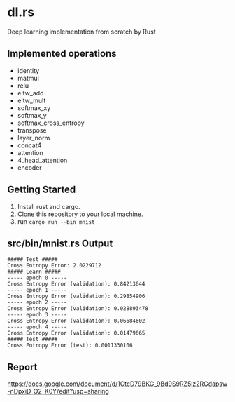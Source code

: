 # dl.rs
Deep learning implementation from scratch by Rust

## Implemented operations
- identity
- matmul
- relu
- eltw_add
- eltw_mult
- softmax_xy
- softmax_y
- softmax_cross_entropy
- transpose
- layer_norm
- concat4
- attention
- 4_head_attention
- encoder

## Getting Started
1. Install rust and cargo.
2. Clone this repository to your local machine.
3. run `cargo run --bin mnist`

## src/bin/mnist.rs Output
```
##### Test #####
Cross Entropy Error: 2.0229712
##### Learn #####
----- epoch 0 -----
Cross Entropy Error (validation): 0.84213644
----- epoch 1 -----
Cross Entropy Error (validation): 0.29854906
----- epoch 2 -----
Cross Entropy Error (validation): 0.028893478
----- epoch 3 -----
Cross Entropy Error (validation): 0.06684602
----- epoch 4 -----
Cross Entropy Error (validation): 0.01479665
##### Test #####
Cross Entropy Error (test): 0.0011330106
```

## Report
https://docs.google.com/document/d/1CtcD79BKG_9Bd9S9RZ5lz2RGdapsw-nDpxiD_O2_K0Y/edit?usp=sharing